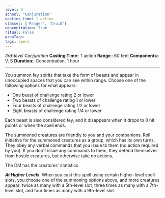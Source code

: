 ```yaml
---
level: 3
school: "Conjuration"
casting_time: 1 action
classes: ['Ranger', 'Druid']
concentration: True
ritual: False
areaTags: 
tags: spell
---
```


_3rd-level Conjuration_
**Casting Time**:: 1 action
**Range**:: 60 feet
**Components**:: V, S
**Duration**:: Concentration, 1 hour

---

You summon fey spirits that take the form of beasts and appear in unoccupied spaces that you can see within range. Choose one of the following options for what appears:


- One beast of challenge rating 2 or lower
- Two beasts of challenge rating 1 or lower
- Four beasts of challenge rating 1/2 or lower
- Eight beasts of challenge rating 1/4 or lower

Each beast is also considered fey, and it disappears when it drops to 0 hit points or when the spell ends.

The summoned creatures are friendly to you and your companions. Roll initiative for the summoned creatures as a group, which has its own turns. They obey any verbal commands that you issue to them (no action required by you). If you don't issue any commands to them, they defend themselves from hostile creatures, but otherwise take no actions.

The DM has the creatures' statistics.


**_At Higher Levels_**. When you cast this spell using certain higher-level spell slots, you choose one of the summoning options above, and more creatures appear: twice as many with a 5th-level slot, three times as many with a 7th-level slot, and four times as many with a 9th-level slot.


